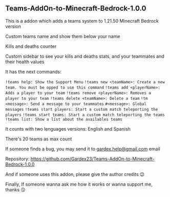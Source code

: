 ## Teams-AddOn-to-Minecraft-Bedrock-1.0.0
This is a addon which adds a teams system to 1.21.50 Minecraft Bedrock version

Custom teams name and show them below your name

Kills and deaths counter

Custom sidebar to see your kills and deaths stats, and your teammates and their health values

It has the next commands:

```!teams help: Show the Support Menu```
```!teams new <teamName>: Create a new team. You must be opped to use this command```
```!teams add <playerName>: Adds a player to your team```
```!teams remove <playerName>: Removes a player to your team```
```!teams delete <teamName>: Delete a team```
```!tm <message>: Send a message to your teammates```
```#<message>: Global messages```
```!teams start players: Start a custom match teleporting the players```
```!teams start teams: Start a custom match teleporting the teams```
```!teams list: Show a list about the availables teams```

It counts with two lenguages versions: English and Spanish

There's 20 teams as max count

If someone finds a bug, you may send it to gardex.help@gmail.com email

Repository: https://github.com/Gardex23/Teams-AddOn-to-Minecraft-Bedrock-1.0.0

And if someone uses this addon, please give the author credits 😉

Finally, If someone wanna ask me how it works or wanna support me, thanks 😗
